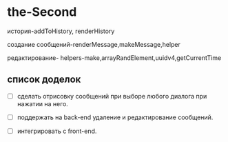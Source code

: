 # the-Second
 история-addToHistory,
 renderHistory
 
 создание сообщений-renderMessage,makeMessage,helper

 редактирование-
 helpers-make,arrayRandElement,uuidv4,getСurrentTime
 ## список доделок 
- [ ] сделать отрисовку сообщений при выборе любого диалога при нажатии на него.
- [ ] поддержать на back-end удаление и редактирование сообщений.
- [ ] интегрировать с front-end.

